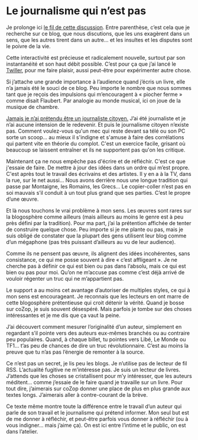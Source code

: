 # Le journalisme qui n’est pas

Je prolonge ici [le fil de cette discussion](http://blog.tcrouzet.com/2009/01/06/militer-pour-la-longue-traine/#comments). Entre parenthèse, c’est cela que je recherche sur ce blog, que nous discutions, que les uns exagèrent dans un sens, que les autres tirent dans un autre… et les insultes et les disputes sont le poivre de la vie.

Cette interactivité est précieuse et radicalement nouvelle, surtout par son instantanéité et son haut débit possible. C’est pour ça que j’ai lancé le [Twiller](http://twiller.tcrouzet.com/), pour me faire plaisir, aussi peut-être pour expérimenter autre chose.

Si j’attache une grande importance à l’audience quand j’écris un livre, elle n’a jamais été le souci de ce blog. Peu importe le nombre que nous sommes tant que je reçois des impulsions qui m’encouragent à « piocher ferme » comme disait Flaubert. Par analogie au monde musical, ici on joue de la musique de chambre.

[Jamais je n’ai prétendu être un journaliste citoyen.](http://blog.tcrouzet.com/2007/08/11/le-journalisme-citoyen-c%e2%80%99est-de-la-foutaise/) J’ai été journaliste et je n’ai aucune intension de le redevenir. Et puis le journalisme citoyen n’existe pas. Comment voulez-vous qu'un mec qui reste devant sa télé ou son PC sorte un scoop... au mieux il s'indigne et s'amuse à faire des corrélations qui partent vite en théorie du complot. C'est un exercice facile, grisant où beaucoup se laissent entraîner et ils ne supportent pas qu'on les critique.

Maintenant ça ne nous empêche pas d'écrire et de réfléchir. C'est ce que j'essaie de faire. De mettre à jour des idées dans un ordre qui m’est propre. C'est après tout le travail des écrivains et des artistes. Il y en a à la TV, dans la rue, sur le net aussi... Nous avons derrière nous une longue tradition qui passe par Montaigne, les Romains, les Grecs… Le copier-coller n’est pas en soi mauvais s’il conduit à un tout plus grand que ses parties. C’est le propre d’une œuvre.

Et là nous touchons le vrai problème à mon sens. Les œuvres sont rares sur la blogosphère comme ailleurs (mais ailleurs au moins le genre est à peu près défini par la tradition). Pour ma part, j’ai la prétention affichée de tenter de construire quelque chose. Peu importe si je me plante ou pas, mais je suis obligé de constater que la plupart des gens utilisent leur blog comme d’un mégaphone (pas très puissant d’ailleurs au vu de leur audience).

Comme ils ne pensent pas œuvre, ils alignent des idées incohérentes, sans consistance, ce qui me posse souvent à dire « c’est affligeant ». Je ne cherche pas à définir ce qui est bien ou pas dans l’absolu, mais ce qui est bien ou pas pour moi. Qu’on ne m’accuse pas comme c’est déjà arrivé de vouloir régenter un truc qui ne m’appartient pas.

Le support a au moins cet avantage d’autoriser de multiples styles, ce qui à mon sens est encourageant. Je reconnais que les lecteurs en ont marre de cette blogosphère prétentieuse qui croit détenir la vérité. Quand je bosse sur coZop, je suis souvent désespéré. Mais parfois je tombe sur des choses intéressantes et je me dis que ça vaut la peine.

J’ai découvert comment mesurer l’originalité d’un auteur, simplement en regardant s’il pointe vers des auteurs eux-mêmes branchés ou au contraire peu populaires. Quand, à chaque billet, tu pointes vers Libé, Le Monde ou TF1… t’as peu de chances de dire un truc révolutionnaire. C’est au moins la preuve que tu n’as pas l’énergie de remonter à la source.

Ce n’est pas un secret, je lis peu les blogs. Je n’utilise pas de lecteur de fil RSS. L’actualité fugitive ne m’intéresse pas. Je suis un lecteur de livres. J’attends que les choses se cristallisent pour m’y intéresser, que les auteurs méditent… comme j’essaie de le faire quand je travaille sur un livre. Pour tout dire, j’aimerais sur coZop donner une place de plus en plus grande aux textes longs. J’aimerais aller à contre-courant de la brève.

Ce texte même montre toute la différence entre le travail d’un auteur qui parle de son travail et le journalisme qui prétend informer. Mon seul but est de me donner à réfléchir, et peut-être parfois vous donner à réfléchir (ou à vous indigner… mais j’aime ça). On est ici entre l’intime et le public, on est dans l’atelier.